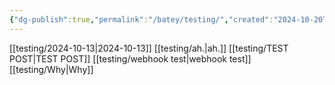 ```yaml
---
{"dg-publish":true,"permalink":"/batey/testing/","created":"2024-10-20T17:22:42.000-04:00","updated":"2024-10-20T17:28:55.000-04:00"}
---
```


[[testing/2024-10-13\|2024-10-13]]
[[testing/ah.\|ah.]]
[[testing/TEST POST\|TEST POST]]
[[testing/webhook test\|webhook test]]
[[testing/Why\|Why]]

